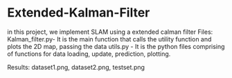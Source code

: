# Extended-Kalman-Filter
in this project, we implement SLAM using a extended calman filter
Files:
Kalman_filter.py- It is the main function that calls the utility function and plots the 2D map, passing the data
utils.py - It is the python files comprising of functions for data loading, update, prediction, plotting.

Results:
dataset1.png, dataset2.png, testset.png
